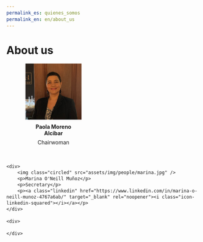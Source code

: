 ```yaml
---
permalink_es: quienes_somos
permalink_en: en/about_us
---
```

<style>
    #backgroundImage {
        background-image: url('assets/img/background_2.jpg');
    }

    #content {
        padding-left: 0;
        padding-right: 0;
        text-align: center;
    }

    #content h1 {
        margin-bottom: 2em;
    }

    #people div {
        width: 49%;
        display: inline-block;
        padding: 0 10% 5%;
        box-sizing: border-box;
        vertical-align: top;
    }

    #people div p {
        text-align: center;
        margin: 0.5em;
    }

    #people div img + p {
        font-weight: bold;
    }

    .linkedin {
        font-size: 36px;
        color: #888;
    }

    .linkedin:hover,
    .linkedin:focus {
        color: #0e76a8;
    }

    @media screen and (max-width: 570px) {
        #people div p {
            font-size: 3vw;
        }
    }
</style>

# About us

<div id="people">
    <div>
        <img class="circled" src="assets/img/people/paola.jpg" />
        <p>Paola Moreno Alcibar</p>
        <p>Chairwoman</p>
        <p><a class="linkedin" href="https://www.linkedin.com/in/paola-moreno-9641a9b/" target="_blank" rel="noopener"><i class="icon-linkedin-squared"></i></a></p>
    </div>

    <div>
        <img class="circled" src="assets/img/people/marina.jpg" />
        <p>Marina O'Neill Muñoz</p>
        <p>Secretary</p>
        <p><a class="linkedin" href="https://www.linkedin.com/in/marina-o-neill-munoz-4767a6ab/" target="_blank" rel="noopener"><i class="icon-linkedin-squared"></i></a></p>
    </div>

    <div>
        
    </div>
</div>
